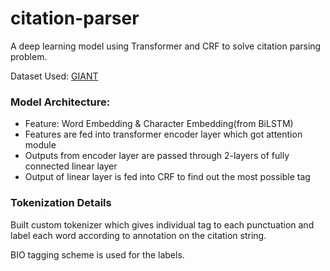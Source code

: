 # citation-parser
A deep learning model using Transformer and CRF to solve citation parsing problem.

Dataset Used: [GIANT](https://github.com/BeelGroup/GIANT-The-1-Billion-Annotated-Synthetic-Bibliographic-Reference-String-Dataset)

### Model Architecture:
- Feature: Word Embedding & Character Embedding(from BiLSTM)
- Features are fed into transformer encoder layer which got attention module
- Outputs from encoder layer are passed through 2-layers of fully connected linear layer
- Output of linear layer is fed into CRF to find out the most possible tag

### Tokenization Details
Built custom tokenizer which gives individual tag to each punctuation and label each word according to annotation on the citation string.

BIO tagging scheme is used for the labels.
